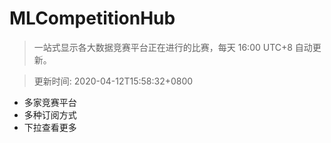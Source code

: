 # MLCompetitionHub

> 一站式显示各大数据竞赛平台正在进行的比赛，每天 16:00 UTC+8 自动更新。
  
> 更新时间: 2020-04-12T15:58:32+0800 

* 多家竞赛平台
* 多种订阅方式
* 下拉查看更多